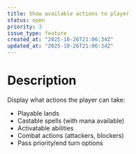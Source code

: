 ```yaml
---
title: Show available actions to player
status: open
priority: 3
issue_type: feature
created_at: "2025-10-26T21:06:34Z"
updated_at: "2025-10-26T21:06:34Z"
---
```


# Description

Display what actions the player can take:
- Playable lands
- Castable spells (with mana available)
- Activatable abilities
- Combat actions (attackers, blockers)
- Pass priority/end turn options
